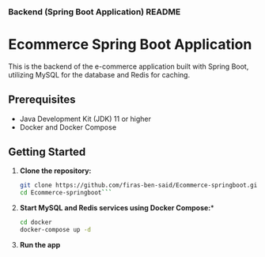 ### Backend (Spring Boot Application) README

# Ecommerce Spring Boot Application

This is the backend of the e-commerce application built with Spring Boot, utilizing MySQL for the database and Redis for caching.

## Prerequisites

- Java Development Kit (JDK) 11 or higher
- Docker and Docker Compose

## Getting Started

1. **Clone the repository:**

   ```bash
   git clone https://github.com/firas-ben-said/Ecommerce-springboot.git
   cd Ecommerce-springboot```
2. **Start MySQL and Redis services using Docker Compose:***
   ```bash 
   cd docker
   docker-compose up -d
3. **Run the app**
